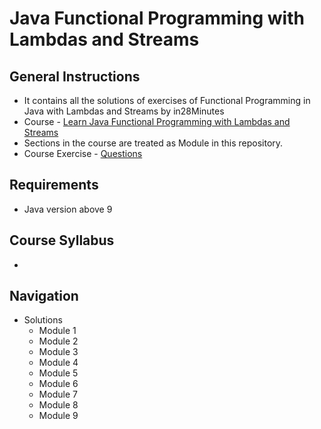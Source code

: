 # Java Functional Programming with Lambdas and Streams
## General Instructions
* It contains all the solutions of exercises of Functional Programming in Java with Lambdas and Streams by in28Minutes
* Course - [Learn Java Functional Programming with Lambdas and Streams](https://www.udemy.com/course/functional-programming-with-java/)
* Sections in the course are treated as Module in this repository.
* Course Exercise - [Questions](https://github.com/abhinavg916/java-functional-programming/blob/master/Exercises.md)

## Requirements
* Java version above 9

## Course Syllabus
* 
## Navigation
* Solutions
  * Module 1
  * Module 2
  * Module 3
  * Module 4
  * Module 5
  * Module 6
  * Module 7
  * Module 8
  * Module 9

